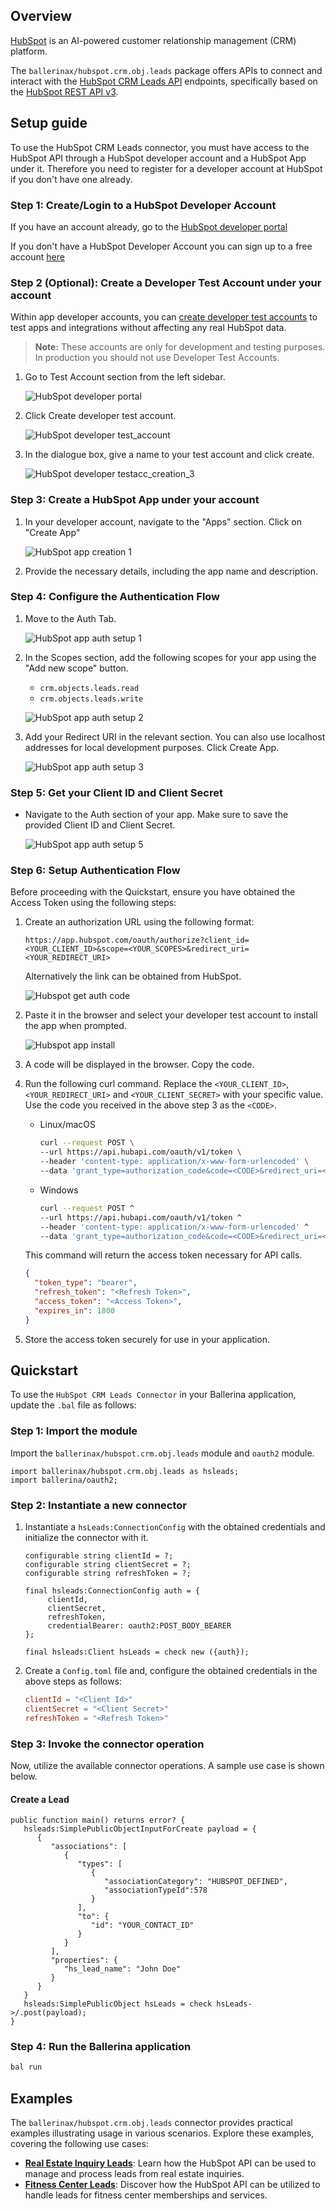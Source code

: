 ## Overview

[HubSpot](https://www.hubspot.com) is an AI-powered customer relationship management (CRM) platform.

The `ballerinax/hubspot.crm.obj.leads` package offers APIs to connect and interact with the [HubSpot CRM Leads API](https://developers.hubspot.com/docs/reference/api/crm/objects/leads) endpoints, specifically based on the [HubSpot REST API v3](https://developers.hubspot.com/docs/reference/api/overview).

## Setup guide

To use the HubSpot CRM Leads connector, you must have access to the HubSpot API through a HubSpot developer account and a HubSpot App under it. Therefore you need to register for a developer account at HubSpot if you don't have one already.

### Step 1: Create/Login to a HubSpot Developer Account

If you have an account already, go to the [HubSpot developer portal](https://app.hubspot.com/)

If you don't have a HubSpot Developer Account you can sign up to a free account [here](https://developers.hubspot.com/get-started)

### Step 2 (Optional): Create a Developer Test Account under your account

Within app developer accounts, you can [create developer test accounts](https://developers.hubspot.com/beta-docs/getting-started/account-types#developer-test-accounts) to test apps and integrations without affecting any real HubSpot data.

> **Note:** These accounts are only for development and testing purposes. In production you should not use Developer Test Accounts.

1. Go to Test Account section from the left sidebar.

   ![HubSpot developer portal](https://raw.githubusercontent.com/ballerina-platform/module-ballerinax-hubspot.crm.object.leads/main/docs/setup/resources/test_acc_1.png)

2. Click Create developer test account.

   ![HubSpot developer test_account](https://raw.githubusercontent.com/ballerina-platform/module-ballerinax-hubspot.crm.object.leads/main/docs/setup/resources/test_acc_2.png)

3. In the dialogue box, give a name to your test account and click create.

   ![HubSpot developer testacc_creation_3](https://raw.githubusercontent.com/ballerina-platform/module-ballerinax-hubspot.crm.object.leads/main/docs/setup/resources/test_acc_3.png)

### Step 3: Create a HubSpot App under your account

1. In your developer account, navigate to the "Apps" section. Click on "Create App"

   ![HubSpot app creation 1](https://raw.githubusercontent.com/ballerina-platform/module-ballerinax-hubspot.crm.object.leads/main/docs/setup/resources/create_app_1.png)

2. Provide the necessary details, including the app name and description.

### Step 4: Configure the Authentication Flow

1. Move to the Auth Tab.

   ![HubSpot app auth setup 1](https://raw.githubusercontent.com/ballerina-platform/module-ballerinax-hubspot.crm.object.leads/main/docs/setup/resources/create_app_2.png)

2. In the Scopes section, add the following scopes for your app using the "Add new scope" button.

   - `crm.objects.leads.read`
   - `crm.objects.leads.write`

   ![HubSpot app auth setup 2](https://raw.githubusercontent.com/ballerina-platform/module-ballerinax-hubspot.crm.object.leads/main/docs/setup/resources/scope_set.png)

3. Add your Redirect URI in the relevant section. You can also use localhost addresses for local development purposes. Click Create App.

   ![HubSpot app auth setup 3](https://raw.githubusercontent.com/ballerina-platform/module-ballerinax-hubspot.crm.object.leads/main/docs/setup/resources/create_app_final.png)

### Step 5: Get your Client ID and Client Secret

- Navigate to the Auth section of your app. Make sure to save the provided Client ID and Client Secret.

   ![HubSpot app auth setup 5](https://raw.githubusercontent.com/ballerina-platform/module-ballerinax-hubspot.crm.object.leads/main/docs/setup/resources/get_credentials.png)

### Step 6: Setup Authentication Flow

Before proceeding with the Quickstart, ensure you have obtained the Access Token using the following steps:

1. Create an authorization URL using the following format:

   ```
   https://app.hubspot.com/oauth/authorize?client_id=<YOUR_CLIENT_ID>&scope=<YOUR_SCOPES>&redirect_uri=<YOUR_REDIRECT_URI>
   ```

    Alternatively the link can be obtained from HubSpot.

    ![Hubspot get auth code](https://raw.githubusercontent.com/ballerina-platform/module-ballerinax-hubspot.crm.object.leads/main/docs/setup/resources/get_auth_code.png)

2. Paste it in the browser and select your developer test account to install the app when prompted.

   ![Hubspot app install](https://raw.githubusercontent.com/ballerina-platform/module-ballerinax-hubspot.crm.object.leads/main/docs/setup/resources/install_app.png)

3. A code will be displayed in the browser. Copy the code.

4. Run the following curl command. Replace the `<YOUR_CLIENT_ID>`, `<YOUR_REDIRECT_URI>` and `<YOUR_CLIENT_SECRET>` with your specific value. Use the code you received in the above step 3 as the `<CODE>`.

   - Linux/macOS

     ```bash
     curl --request POST \
     --url https://api.hubapi.com/oauth/v1/token \
     --header 'content-type: application/x-www-form-urlencoded' \
     --data 'grant_type=authorization_code&code=<CODE>&redirect_uri=<YOUR_REDIRECT_URI>&client_id=<YOUR_CLIENT_ID>&client_secret=<YOUR_CLIENT_SECRET>'
     ```

   - Windows

     ```bash
     curl --request POST ^
     --url https://api.hubapi.com/oauth/v1/token ^
     --header 'content-type: application/x-www-form-urlencoded' ^
     --data 'grant_type=authorization_code&code=<CODE>&redirect_uri=<YOUR_REDIRECT_URI>&client_id=<YOUR_CLIENT_ID>&client_secret=<YOUR_CLIENT_SECRET>'
     ```

   This command will return the access token necessary for API calls.

   ```json
   {
     "token_type": "bearer",
     "refresh_token": "<Refresh Token>",
     "access_token": "<Access Token>",
     "expires_in": 1800
   }
   ```

5. Store the access token securely for use in your application.

## Quickstart

To use the `HubSpot CRM Leads Connector` in your Ballerina application, update the `.bal` file as follows:

### Step 1: Import the module

Import the `ballerinax/hubspot.crm.obj.leads` module and `oauth2` module.

```ballerina
import ballerinax/hubspot.crm.obj.leads as hsleads;
import ballerina/oauth2;
```

### Step 2: Instantiate a new connector

1. Instantiate a `hsLeads:ConnectionConfig` with the obtained credentials and initialize the connector with it.

    ```ballerina
    configurable string clientId = ?;
    configurable string clientSecret = ?;
    configurable string refreshToken = ?;

    final hsleads:ConnectionConfig auth = {
         clientId,
         clientSecret,
         refreshToken,
         credentialBearer: oauth2:POST_BODY_BEARER
    };

    final hsleads:Client hsLeads = check new ({auth});
    ```

2. Create a `Config.toml` file and, configure the obtained credentials in the above steps as follows:

    ```toml
    clientId = "<Client Id>"
    clientSecret = "<Client Secret>"
    refreshToken = "<Refresh Token>"
    ```

### Step 3: Invoke the connector operation

Now, utilize the available connector operations. A sample use case is shown below.

#### Create a Lead

```ballerina
public function main() returns error? {
   hsleads:SimplePublicObjectInputForCreate payload = {
      {
         "associations": [
            {
               "types": [
                  {
                     "associationCategory": "HUBSPOT_DEFINED",
                     "associationTypeId":578
                  }
               ],
               "to": {
                  "id": "YOUR_CONTACT_ID"
               }
            }
         ],
         "properties": {
            "hs_lead_name": "John Doe"
         }
      }
   }
   hsleads:SimplePublicObject hsLeads = check hsLeads->/.post(payload);
}
```

### Step 4: Run the Ballerina application

```bash
bal run
```

## Examples

The `ballerinax/hubspot.crm.obj.leads` connector provides practical examples illustrating usage in various scenarios. Explore these examples, covering the following use cases:

- [**Real Estate Inquiry Leads**](https://github.com/ballerina-platform/module-ballerinax-hubspot.crm.object.leads/tree/main/examples/real_estate_inquiry_leads): Learn how the HubSpot API can be used to manage and process leads from real estate inquiries.
- [**Fitness Center Leads**](https://github.com/ballerina-platform/module-ballerinax-hubspot.crm.object.leads/tree/main/examples/fitness_center_leads): Discover how the HubSpot API can be utilized to handle leads for fitness center memberships and services.

